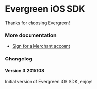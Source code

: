 Evergreen iOS SDK
================

Thanks for choosing Evergreen!

### More documentation

- [Sign for a Merchant account](https://merchant.trialpay.com/register/?t=mb)

### Changelog

#### Version 3.2015108

Initial version of Evergreen iOS SDK, enjoy!
